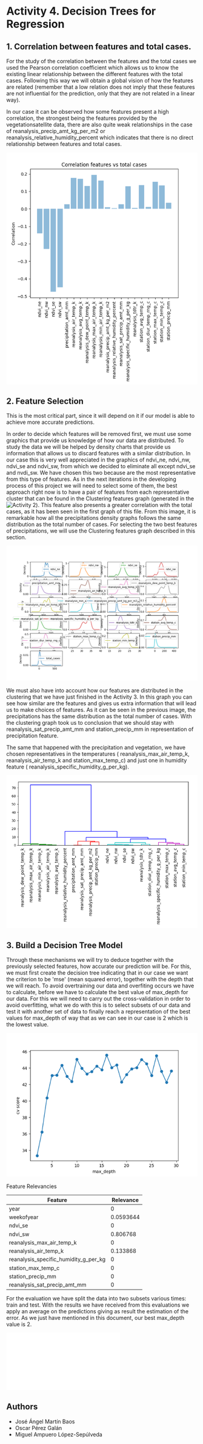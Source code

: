 # Activity 4. Decision Trees for Regression

## 1. Correlation between features and total cases.
For the study of the correlation between the features and the total cases we used the Pearson correlation coefficient which allows us to know the existing linear relationship between the different features with the total cases. Following this way we will obtain a global vision of how the features are related (remember that a low relation does not imply that these features are not influential for the prediction, only that they are not related in a linear way).

In our case it can be observed how some features present a high correlation, the strongest being the features provided by the vegetationsatellite data, there are also quite weak relationships in the case of reanalysis_precip_amt_kg_per_m2 or
reanalysis_relative_humidity_percent which indicates that there is no direct relationship between features and total cases.

![Correlations](images/correlation.png)

## 2. Feature Selection
This is the most critical part, since it will depend on it if our model is able to achieve more accurate predictions.

In order to decide which features will be removed first, we must use some graphics that provide us knowledge of how our data are distributed. To study the data we will be helped by density charts that provide us information that allows us to discard features with a similar distribution. In our case this is very well appreciated in the graphics of ndvi_ne, ndvi_nw, ndvi_se and ndvi_sw, from which we decided to eliminate all except ndvi_se and nvdi_sw. We have chosen this two because are the most representative from this type of features. As in the next iterations in the developing process of this project we will need to select some of them, the best approach right now is to have a pair of features  from each representative cluster that can be found in the Clustering features graph (generated in the ![Activity 2](../Activity_2)).  This feature also presents a greater correlation with the total cases, as it has been seen in the first graph of this file. From this image, it is remarkable how all the precipitations density graphs follows the same distribution as the total number of cases. For selecting the two best features of precipitations, we will use the Clustering features graph described in this section.

![Density_Plot](images/Density_Plot.png)

We must also have into account how our features are distributed in the clustering that we have just finished in the Activity 3. In this graph you can see how similar are the features and gives us extra information that will lead us to make choices of features. As it can be seen in the previous image, the precipitations has the same distribution as the total number of cases. With the clustering graph took us to conclusion that we should stay with reanalysis_sat_precip_amt_mm and station_precip_mm in  representation of precipitation feature.

The same that happened with the precipitation and vegetation, we have chosen  representatives in the temperatures ( reanalysis_max_air_temp_k, reanalysis_air_temp_k and  station_max_temp_c) and just one in humidity feature ( reanalysis_specific_humidity_g_per_kg).

![Clustering_features](images/clustering_features.png)


## 3. Build a Decision Tree Model
Through these mechanisms we will try to deduce together with the previously selected features, how accurate our prediction will be. For this, we must first create the decision tree indicating that in our case we want the criterion to be 'mse' (mean squared error), together with the depth that we will reach. To avoid overtraining our data and overfiting occurs we have to calculate, before we have to calculate the best value of max_depth for our data. For this we will need to carry out the cross-validation in order to avoid overfitting, what we do with this is to select subsets of our data and test it with another set of data to finally reach a representation of the best values for max_depth of way that as we can see in our case is 2 which is the lowest value.

![Cross_Validation](images/Cross_Validation.png)

Feature Relevancies

| Feature                               	| Relevance 	|
|---------------------------------------	|-----------	|
| year                                  	| 0         	|
| weekofyear                            	| 0.0593644 	|
| ndvi_se                               	| 0         	|
| ndvi_sw                               	| 0.806768  	|
| reanalysis_max_air_temp_k             	| 0         	|
| reanalysis_air_temp_k                 	| 0.133868  	|
| reanalysis_specific_humidity_g_per_kg 	| 0         	|
| station_max_temp_c                    	| 0         	|
| station_precip_mm                     	| 0         	|
| reanalysis_sat_precip_amt_mm          	| 0         	|

For the evaluation we have split the data into two subsets various times: train and test. With the results we have received from this evaluations we apply an average on the predictions giving as result the estimation of the error. As we just have mentioned in this document, our best max_depth value is 2.

![Tree](images/tree.dot.pdf)

## Authors
* José Ángel Martín Baos
* Oscar Pérez Galán
* Miguel Ampuero López-Sepúlveda
